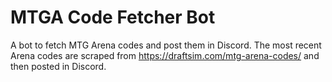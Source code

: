 # MTGA Code Fetcher Bot
A bot to fetch MTG Arena codes and post them in Discord. The most recent Arena codes are scraped from https://draftsim.com/mtg-arena-codes/ and then posted in Discord.
